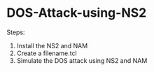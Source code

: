 # DOS-Attack-using-NS2

Steps:

1. Install the NS2 and NAM
2. Create a filename.tcl
3. Simulate the DOS attack using NS2 and NAM
